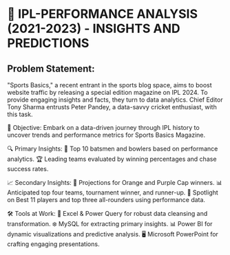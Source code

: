 # 🏏 IPL-PERFORMANCE ANALYSIS (2021-2023) - INSIGHTS AND PREDICTIONS

## Problem Statement:
"Sports Basics," a recent entrant in the sports blog space, aims to boost website traffic by releasing a special edition magazine on IPL 2024. To provide engaging insights and facts, they turn to data analytics. Chief Editor Tony Sharma entrusts Peter Pandey, a data-savvy cricket enthusiast, with this task.

🎯 Objective: Embark on a data-driven journey through IPL history to uncover trends and performance metrics for Sports Basics Magazine.

🔍 Primary Insights:
🏏 Top 10 batsmen and bowlers based on performance analytics.
🏆 Leading teams evaluated by winning percentages and chase success rates.

📈 Secondary Insights:
🔮 Projections for Orange and Purple Cap winners.
📊 Anticipated top four teams, tournament winner, and runner-up.
🌟 Spotlight on Best 11 players and top three all-rounders using performance data.

🛠️ Tools at Work:
🔆 Excel & Power Query for robust data cleansing and transformation.
❄️ MySQL for extracting primary insights.
📊 Power BI for dynamic visualizations and predictive analysis.
🖥️ Microsoft PowerPoint for crafting engaging presentations.


